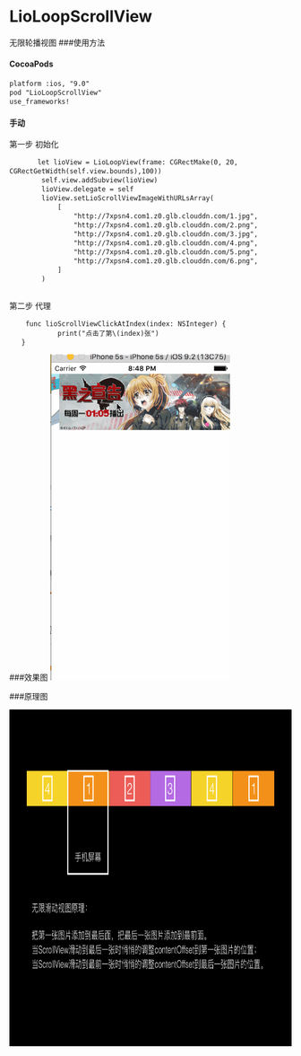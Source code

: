 # LioLoopScrollView
无限轮播视图
###使用方法
#### CocoaPods

```
platform :ios, "9.0" 
pod "LioLoopScrollView"
use_frameworks!

```
#### 手动
第一步 初始化

```
       let lioView = LioLoopView(frame: CGRectMake(0, 20, CGRectGetWidth(self.view.bounds),100))
        self.view.addSubview(lioView)
        lioView.delegate = self
        lioView.setLioScrollViewImageWithURLsArray(
            [
                "http://7xpsn4.com1.z0.glb.clouddn.com/1.jpg",
                "http://7xpsn4.com1.z0.glb.clouddn.com/2.png",
                "http://7xpsn4.com1.z0.glb.clouddn.com/3.jpg",
                "http://7xpsn4.com1.z0.glb.clouddn.com/4.png",
                "http://7xpsn4.com1.z0.glb.clouddn.com/5.png",
                "http://7xpsn4.com1.z0.glb.clouddn.com/6.png",
            ]
        )
    
```
第二步 代理

```
    func lioScrollViewClickAtIndex(index: NSInteger) {
            print("点击了第\(index)张")
   }
```


###效果图
![image](screenshot/lio.gif)

###原理图


 <div align='center'>
        <img src="screenshot/lio.jpeg" width = "800" height = "600" alt="tldr" align=center />  
 </div>